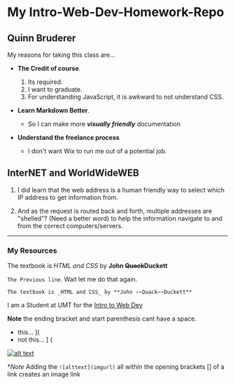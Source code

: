 # My Intro-Web-Dev-Homework-Repo
## Quinn Bruderer


My reasons for taking this class are...
* **The Credit of course**.

    1. Its required.
    1. I want to graduate.
    1. For understanding JavaScript, it is awkward to not understand CSS.

* **Learn Markdown Better**.

    * So I can make more **_visually friendly_** documentation

* **Understand the freelance process**
    * I don't want Wix to run me out of a potential job.

## InterNET and WorldWideWEB

1. I did learn that the web address is a human friendly way to select which IP address to get information from.

2. And as the request is routed back and forth, multiple addresses are "shelled"? (Need a better word) to help the information navigate to and from the correct computers/servers.

---

### My Resources

The textbook is _HTML and CSS_ by **John ~~Quack~~Duckett**

```The Previous line```. Wait let me do that again.

```The textbook is _HTML and CSS_ by **John ~~Quack~~Duckett**```

I am a Student at UMT for the [Intro to Web Dev](https://media-ed-online.github.io/intro-web-dev/ "UMT Intro To WebDev")

**Note** the ending bracket and start parenthesis cant have a space.
* this... ](
* not this... ] (

[![alt text](http://bit.ly/2DIVG46)](https://media-ed-online.github.io/intro-web-dev/ "UMT Intro to WebDev")

**Note* Adding the `![alttext](imgurl)` all within the opening brackets []  of a link creates an image link
